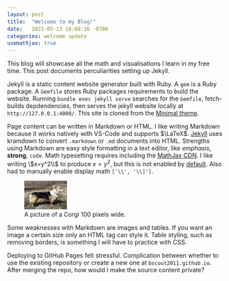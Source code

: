 ```yaml
---
layout: post
title:  "Welcome to my Blog!"
date:   2022-05-13 18:08:16 -0700
categories: welcome update
usemathjax: true
---
```


This blog will showcase all the math and visualisations I learn in my free time. This post documents perculiarities setting up Jekyll.

Jekyll is a static content website generator built with Ruby. A `gem` is a Ruby package. A `Gemfile` stores Ruby packages requirements to build the website. Running `bundle exec jekyll serve` searches for the `Gemfile`, fetch-builds depdendencies, then serves the jekyll website locally at `http://127.0.0.1:4000/`. This site is cloned from the [Minimal theme](https://github.com/mmistakes/minimal-mistakes).

Page content can be written in Markdown or HTML. I like writing Markdown because it works natively with VS-Code and supports $\LaTeX$. [Jekyll](https://www.markdownguide.org/tools/jekyll/) uses kramdown to convert `.markdown` or `.md` documents into HTML. Strengths using Markdown are easy style formatting in a text editor, like *emphasis*, **strong**, `code`. Math typesetting requires including the [MathJax CDN](http://webdocs.cs.ualberta.ca/~zichen2/blog/coding/setup/2019/02/17/how-to-add-mathjax-support-to-jekyll.html). I like writing \\$x=y^2\\$ to produce $x=y^2$, but this is not enabled by [default](https://tex.stackexchange.com/questions/27633/mathjax-inline-mode-not-rendering). Also had to manually enable display math `['\\', '\\]']`.

<figure>
    <img src="/img/about/poppy.jpg" alt="Poppy" width=100px> 
    <figcaption>A picture of a Corgi 100 pixels wide.</figcaption>
</figure>

Some weaknesses with Markdown are images and tables. If you want an image a certain size only an HTML tag can style it. Table styling, such as removing borders, is something I will have to practice with CSS.

Deploying to GitHub Pages felt stressful. Complication between whether to use the existing repository or create a new one at `bscout2011.github.io`. After merging the repo, how would I make the source content private?
